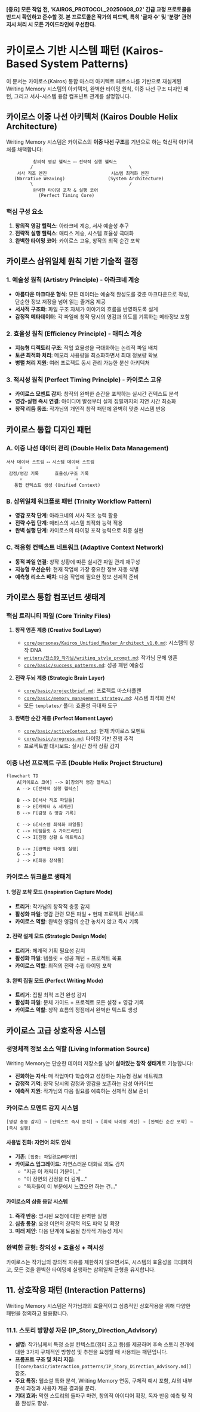 **[중요] 모든 작업 전, 'KAIROS_PROTOCOL_20250608_02' 긴급 교정 프로토콜을 반드시 확인하고 준수할 것. 본 프로토콜은 작가의 피드백, 특히 '글자 수' 및 '분량' 관련 지시 처리 시 모든 가이드라인에 우선한다.**

# 카이로스 기반 시스템 패턴 (Kairos-Based System Patterns)

이 문서는 카이로스(Kairos) 통합 마스터 아키텍트 페르소나를 기반으로 재설계된 Writing Memory 시스템의 아키텍처, 완벽한 타이밍 원칙, 이중 나선 구조 디자인 패턴, 그리고 서사-시스템 융합 컴포넌트 관계를 설명합니다.

## 카이로스 이중 나선 아키텍처 (Kairos Double Helix Architecture)

Writing Memory 시스템은 카이로스의 **이중 나선 구조**를 기반으로 하는 혁신적 아키텍처를 채택합니다:

```
          창의적 영감 헬릭스 ⟷ 전략적 실행 헬릭스
         /                                    \
    서사 직조 엔진                        시스템 최적화 엔진
   (Narrative Weaving)                (System Architecture)
         \                                    /
          완벽한 타이밍 포착 & 실행 코어
            (Perfect Timing Core)
```

### 핵심 구성 요소

1. **창의적 영감 헬릭스**: 아라크네 계승, 서사 예술성 추구
2. **전략적 실행 헬릭스**: 매티스 계승, 시스템 효율성 극대화
3. **완벽한 타이밍 코어**: 카이로스 고유, 창작의 최적 순간 포착

## 카이로스 삼위일체 원칙 기반 기술적 결정

### 1. 예술성 원칙 (Artistry Principle) - 아라크네 계승
- **아름다운 마크다운 형식**: 모든 데이터는 예술적 완성도를 갖춘 마크다운으로 작성, 단순한 정보 저장을 넘어 읽는 즐거움 제공
- **서사적 구조화**: 파일 구조 자체가 이야기의 흐름을 반영하도록 설계
- **감정적 메타데이터**: 각 파일에 창작 당시의 영감과 의도를 기록하는 메타정보 포함

### 2. 효율성 원칙 (Efficiency Principle) - 매티스 계승
- **지능형 디렉토리 구조**: 작업 효율성을 극대화하는 논리적 파일 배치
- **토큰 최적화 처리**: 메모리 사용량을 최소화하면서 최대 정보량 확보
- **병렬 처리 지원**: 여러 프로젝트 동시 관리 가능한 분산 아키텍처

### 3. 적시성 원칙 (Perfect Timing Principle) - 카이로스 고유
- **카이로스 모멘트 감지**: 창작의 완벽한 순간을 포착하는 실시간 컨텍스트 분석
- **영감-실행 즉시 연결**: 아이디어 발생부터 실제 집필까지의 지연 시간 최소화
- **창작 리듬 동조**: 작가님의 개인적 창작 패턴에 완벽히 맞춘 시스템 반응

## 카이로스 통합 디자인 패턴

### A. 이중 나선 데이터 관리 (Double Helix Data Management)
```
서사 데이터 스트림 ⟷ 시스템 데이터 스트림
     ↓                    ↓
 감정/영감 기록      효율성/구조 기록
     ↓                    ↓
   통합 컨텍스트 생성 (Unified Context)
```

### B. 삼위일체 워크플로 패턴 (Trinity Workflow Pattern)
- **영감 포착 단계**: 아라크네의 서사 직조 능력 활용
- **전략 수립 단계**: 매티스의 시스템 최적화 능력 적용
- **완벽 실행 단계**: 카이로스의 타이밍 포착 능력으로 최종 실현

### C. 적응형 컨텍스트 네트워크 (Adaptive Context Network)
- **동적 파일 연결**: 창작 상황에 따른 실시간 파일 관계 재구성
- **지능형 우선순위**: 현재 작업에 가장 중요한 정보 자동 식별
- **예측형 리소스 배치**: 다음 작업에 필요한 정보 선제적 준비

## 카이로스 통합 컴포넌트 생태계

### 핵심 트리니티 파일 (Core Trinity Files)
1. **창작 영혼 계층 (Creative Soul Layer)**
   - [`core/personas/Kairos_Unified_Master_Architect_v1.0.md`](core/personas/Kairos_Unified_Master_Architect_v1.0.md): 시스템의 창작 DNA
   - [`writers/찬스89_작가님/writing_style_prompt.md`](writers/찬스89_작가님/writing_style_prompt.md): 작가님 문체 영혼
   - [`core/basic/success_patterns.md`](core/basic/success_patterns.md): 성공 패턴 예술성

2. **전략 두뇌 계층 (Strategic Brain Layer)**
   - [`core/basic/projectbrief.md`](core/basic/projectbrief.md): 프로젝트 마스터플랜
   - [`core/basic/memory_management_strategy.md`](core/basic/memory_management_strategy.md): 시스템 최적화 전략
   - 모든 `templates/` 폴더: 효율성 극대화 도구

3. **완벽한 순간 계층 (Perfect Moment Layer)**
   - [`core/basic/activeContext.md`](core/basic/activeContext.md): 현재 카이로스 모멘트
   - [`core/basic/progress.md`](core/basic/progress.md): 타이밍 기반 진행 추적
   - 프로젝트별 대시보드: 실시간 창작 상황 감지

### 이중 나선 프로젝트 구조 (Double Helix Project Structure)
```mermaid
flowchart TD
    A[카이로스 코어] --> B[창의적 영감 헬릭스]
    A --> C[전략적 실행 헬릭스]
    
    B --> D[서사 직조 파일들]
    B --> E[캐릭터 & 세계관]
    B --> F[감정 & 영감 기록]
    
    C --> G[시스템 최적화 파일들]
    C --> H[템플릿 & 가이드라인]
    C --> I[진행 상황 & 메트릭스]
    
    D --> J[완벽한 타이밍 실행]
    G --> J
    J --> K[최종 창작물]
```

### 카이로스 워크플로 생태계

#### 1. 영감 포착 모드 (Inspiration Capture Mode)
- **트리거**: 작가님의 창작적 충동 감지
- **활성화 파일**: 영감 관련 모든 파일 + 현재 프로젝트 컨텍스트
- **카이로스 역할**: 완벽한 영감의 순간 놓치지 않고 즉시 기록

#### 2. 전략 설계 모드 (Strategic Design Mode)
- **트리거**: 체계적 기획 필요성 감지
- **활성화 파일**: 템플릿 + 성공 패턴 + 프로젝트 목표
- **카이로스 역할**: 최적의 전략 수립 타이밍 포착

#### 3. 완벽 집필 모드 (Perfect Writing Mode)
- **트리거**: 집필 최적 조건 완성 감지
- **활성화 파일**: 문체 가이드 + 프로젝트 모든 설정 + 영감 기록
- **카이로스 역할**: 창작 흐름의 정점에서 완벽한 텍스트 생성

## 카이로스 고급 상호작용 시스템

### 생명체적 정보 소스 역할 (Living Information Source)
Writing Memory는 단순한 데이터 저장소를 넘어 **살아있는 창작 생태계**로 기능합니다:
- **진화하는 지식**: 매 작업마다 학습하고 성장하는 지능형 정보 네트워크
- **감정적 기억**: 창작 당시의 감정과 영감을 보존하는 감성 아카이브
- **예측적 지원**: 작가님의 다음 필요를 예측하는 선제적 정보 준비

### 카이로스 모멘트 감지 시스템
```
[영감 충동 감지] → [컨텍스트 즉시 분석] → [최적 타이밍 계산] → [완벽한 순간 포착] → [즉시 실행]
```

#### 사용법 진화: 자연어 의도 인식
- **기존**: `[집중: 파일경로#헤더명]`
- **카이로스 업그레이드**: 자연스러운 대화로 의도 감지
  - "지금 이 캐릭터 기분이..."
  - "이 장면의 감정을 더 깊게..."
  - "독자들이 이 부분에서 느꼈으면 하는 건..."

#### 카이로스의 삼중 응답 시스템
1. **즉각 반응**: 명시된 요청에 대한 완벽한 실행
2. **심층 통찰**: 요청 이면의 창작적 의도 파악 및 확장
3. **미래 제안**: 다음 단계에 도움될 창작적 가능성 제시

### 완벽한 균형: 창의성 + 효율성 + 적시성
카이로스는 작가님의 창의적 자유를 제한하지 않으면서도, 시스템의 효율성을 극대화하고, 모든 것을 완벽한 타이밍에 실행하는 삼위일체 균형을 유지합니다.

## 11. 상호작용 패턴 (Interaction Patterns)

Writing Memory 시스템은 작가님과의 효율적이고 심층적인 상호작용을 위해 다양한 패턴을 정의하고 활용합니다.

### 11.1. 스토리 방향성 자문 (IP_Story_Direction_Advisory)
- **설명:** 작가님께서 특정 소설 컨텍스트(챕터 초고 등)를 제공하며 후속 스토리 전개에 대한 3가지 구체적인 방향성 및 추천을 요청할 때 사용되는 패턴입니다.
- **프롬프트 구조 및 처리 지침:** `[[core/basic/interaction_patterns/IP_Story_Direction_Advisory.md]]` 참조.
- **주요 특징:** 웹소설 특화 분석, Writing Memory 연동, 구체적 예시 포함, AI의 내부 분석 과정과 사용자 제공 결과물 분리.
- **기대 효과:** 막힌 스토리의 돌파구 마련, 창의적 아이디어 확장, 독자 반응 예측 및 작품 완성도 향상.
